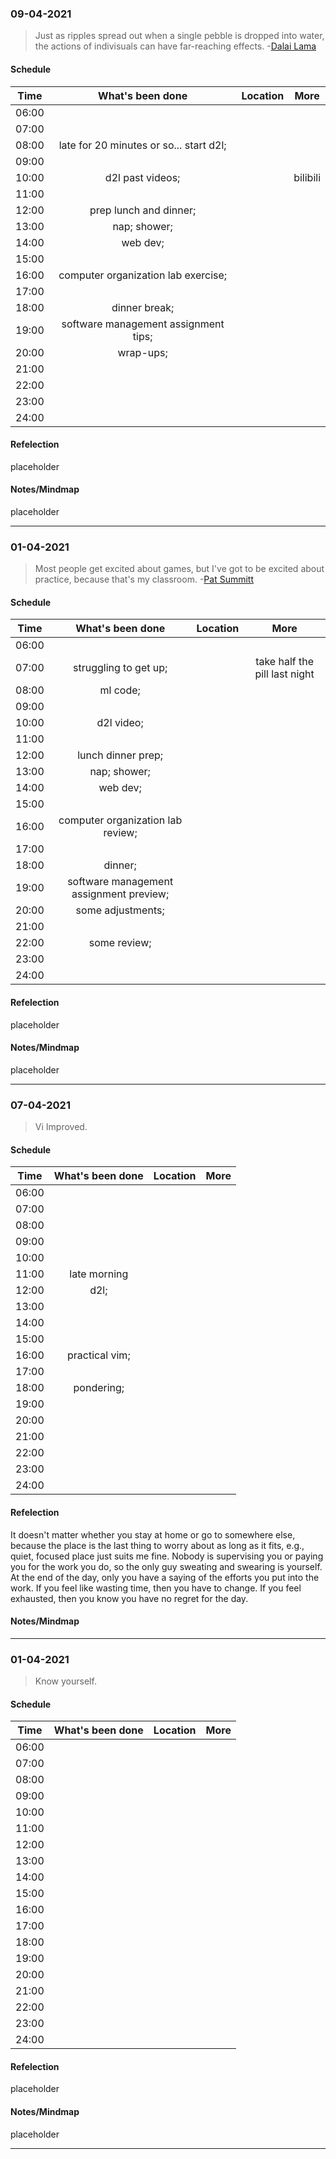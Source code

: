 ### 09-04-2021

> Just as ripples spread out when a single pebble is dropped into water, the actions of indivisuals can have far-reaching effects. -[Dalai Lama](https://d.pr/Y5dgx1)

#### Schedule

| Time  |            What's been done             | Location |   More   |
| :---: | :-------------------------------------: | :------: | :------: |
| 06:00 |                                         |          |          |
| 07:00 |                                         |          |          |
| 08:00 | late for 20 minutes or so... start d2l; |          |          |
| 09:00 |                                         |          |          |
| 10:00 |            d2l past videos;             |          | bilibili |
| 11:00 |                                         |          |          |
| 12:00 |         prep lunch and dinner;          |          |          |
| 13:00 |              nap; shower;               |          |          |
| 14:00 |                web dev;                 |          |          |
| 15:00 |                                         |          |          |
| 16:00 |   computer organization lab exercise;   |          |          |
| 17:00 |                                         |          |          |
| 18:00 |              dinner break;              |          |          |
| 19:00 |  software management assignment tips;   |          |          |
| 20:00 |                wrap-ups;                |          |          |
| 21:00 |                                         |          |          |
| 22:00 |                                         |          |          |
| 23:00 |                                         |          |          |
| 24:00 |                                         |          |          |

#### Refelection

placeholder

#### Notes/Mindmap

placeholder

---

### 01-04-2021

> Most people get excited about games, but I've got to be excited about practice, because that's my classroom. -[Pat Summitt](https://d.pr/WHQabt)

#### Schedule

| Time  |            What's been done             | Location |             More              |
| :---: | :-------------------------------------: | :------: | :---------------------------: |
| 06:00 |                                         |          |                               |
| 07:00 |          struggling to get up;          |          | take half the pill last night |
| 08:00 |                ml code;                 |          |                               |
| 09:00 |                                         |          |                               |
| 10:00 |               d2l video;                |          |                               |
| 11:00 |                                         |          |                               |
| 12:00 |           lunch dinner prep;            |          |                               |
| 13:00 |              nap; shower;               |          |                               |
| 14:00 |                web dev;                 |          |                               |
| 15:00 |                                         |          |                               |
| 16:00 |    computer organization lab review;    |          |                               |
| 17:00 |                                         |          |                               |
| 18:00 |                 dinner;                 |          |                               |
| 19:00 | software management assignment preview; |          |                               |
| 20:00 |            some adjustments;            |          |                               |
| 21:00 |                                         |          |                               |
| 22:00 |              some review;               |          |                               |
| 23:00 |                                         |          |                               |
| 24:00 |                                         |          |                               |

#### Refelection

placeholder

#### Notes/Mindmap

placeholder

---

### 07-04-2021

> Vi Improved.

#### Schedule

| Time  | What's been done | Location | More |
| :---: | :--------------: | :------: | :--: |
| 06:00 |                  |          |      |
| 07:00 |                  |          |      |
| 08:00 |                  |          |      |
| 09:00 |                  |          |      |
| 10:00 |                  |          |      |
| 11:00 |   late morning   |          |      |
| 12:00 |       d2l;       |          |      |
| 13:00 |                  |          |      |
| 14:00 |                  |          |      |
| 15:00 |                  |          |      |
| 16:00 |  practical vim;  |          |      |
| 17:00 |                  |          |      |
| 18:00 |    pondering;    |          |      |
| 19:00 |                  |          |      |
| 20:00 |                  |          |      |
| 21:00 |                  |          |      |
| 22:00 |                  |          |      |
| 23:00 |                  |          |      |
| 24:00 |                  |          |      |

#### Refelection

It doesn't matter whether you stay at home or go to somewhere else, because the place is the last thing to worry about as long as it fits, e.g., quiet, focused place just suits me fine. Nobody is supervising you or paying you for the work you do, so the only guy sweating and swearing is yourself. At the end of the day, only you have a saying of the efforts you put into the work. If you feel like wasting time, then you have to change. If you feel exhausted, then you know you have no regret for the day.

#### Notes/Mindmap

---

### 01-04-2021

> Know yourself.

#### Schedule

| Time  | What's been done | Location | More |
| :---: | :--------------: | :------: | :--: |
| 06:00 |                  |          |      |
| 07:00 |                  |          |      |
| 08:00 |                  |          |      |
| 09:00 |                  |          |      |
| 10:00 |                  |          |      |
| 11:00 |                  |          |      |
| 12:00 |                  |          |      |
| 13:00 |                  |          |      |
| 14:00 |                  |          |      |
| 15:00 |                  |          |      |
| 16:00 |                  |          |      |
| 17:00 |                  |          |      |
| 18:00 |                  |          |      |
| 19:00 |                  |          |      |
| 20:00 |                  |          |      |
| 21:00 |                  |          |      |
| 22:00 |                  |          |      |
| 23:00 |                  |          |      |
| 24:00 |                  |          |      |

#### Refelection

placeholder

#### Notes/Mindmap

placeholder

---
